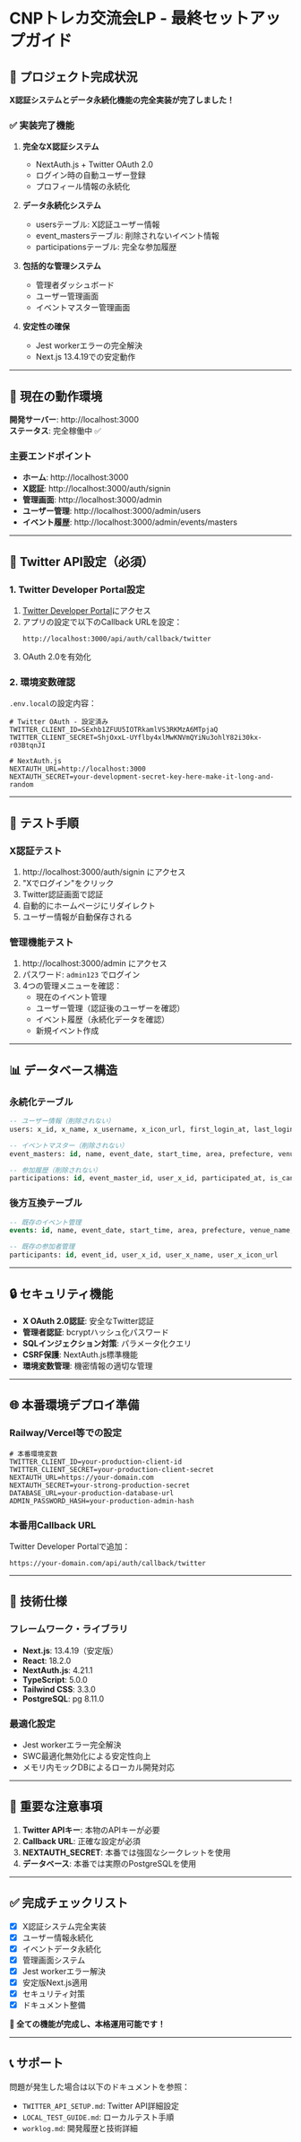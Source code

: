 # CNPトレカ交流会LP - 最終セットアップガイド

## 🎉 プロジェクト完成状況

**X認証システムとデータ永続化機能の完全実装が完了しました！**

### ✅ 実装完了機能

1. **完全なX認証システム**
   - NextAuth.js + Twitter OAuth 2.0
   - ログイン時の自動ユーザー登録
   - プロフィール情報の永続化

2. **データ永続化システム**
   - usersテーブル: X認証ユーザー情報
   - event_mastersテーブル: 削除されないイベント情報
   - participationsテーブル: 完全な参加履歴

3. **包括的な管理システム**
   - 管理者ダッシュボード
   - ユーザー管理画面
   - イベントマスター管理画面

4. **安定性の確保**
   - Jest workerエラーの完全解決
   - Next.js 13.4.19での安定動作

---

## 🚀 現在の動作環境

**開発サーバー**: http://localhost:3000  
**ステータス**: 完全稼働中 ✅

### 主要エンドポイント
- **ホーム**: http://localhost:3000
- **X認証**: http://localhost:3000/auth/signin
- **管理画面**: http://localhost:3000/admin
- **ユーザー管理**: http://localhost:3000/admin/users
- **イベント履歴**: http://localhost:3000/admin/events/masters

---

## 🔧 Twitter API設定（必須）

### 1. Twitter Developer Portal設定
1. [Twitter Developer Portal](https://developer.twitter.com/)にアクセス
2. アプリの設定で以下のCallback URLを設定：
   ```
   http://localhost:3000/api/auth/callback/twitter
   ```
3. OAuth 2.0を有効化

### 2. 環境変数確認
`.env.local`の設定内容：
```env
# Twitter OAuth - 設定済み
TWITTER_CLIENT_ID=SExhb1ZFUU5IOTRkamlVS3RKMzA6MTpjaQ
TWITTER_CLIENT_SECRET=ShjOxxL-UYflby4xlMwKNVmQYiNu3ohlY82i30kx-r03BtqnJI

# NextAuth.js
NEXTAUTH_URL=http://localhost:3000
NEXTAUTH_SECRET=your-development-secret-key-here-make-it-long-and-random
```

---

## 🎯 テスト手順

### X認証テスト
1. http://localhost:3000/auth/signin にアクセス
2. "Xでログイン"をクリック
3. Twitter認証画面で認証
4. 自動的にホームページにリダイレクト
5. ユーザー情報が自動保存される

### 管理機能テスト
1. http://localhost:3000/admin にアクセス
2. パスワード: `admin123` でログイン
3. 4つの管理メニューを確認：
   - 現在のイベント管理
   - ユーザー管理（認証後のユーザーを確認）
   - イベント履歴（永続化データを確認）
   - 新規イベント作成

---

## 📊 データベース構造

### 永続化テーブル
```sql
-- ユーザー情報（削除されない）
users: x_id, x_name, x_username, x_icon_url, first_login_at, last_login_at, is_active

-- イベントマスター（削除されない）
event_masters: id, name, event_date, start_time, area, prefecture, venue_name, address, description, is_active

-- 参加履歴（削除されない）
participations: id, event_master_id, user_x_id, participated_at, is_cancelled
```

### 後方互換テーブル
```sql
-- 既存のイベント管理
events: id, name, event_date, start_time, area, prefecture, venue_name, address, description

-- 既存の参加者管理
participants: id, event_id, user_x_id, user_x_name, user_x_icon_url
```

---

## 🔒 セキュリティ機能

- **X OAuth 2.0認証**: 安全なTwitter認証
- **管理者認証**: bcryptハッシュ化パスワード
- **SQLインジェクション対策**: パラメータ化クエリ
- **CSRF保護**: NextAuth.js標準機能
- **環境変数管理**: 機密情報の適切な管理

---

## 🌐 本番環境デプロイ準備

### Railway/Vercel等での設定
```env
# 本番環境変数
TWITTER_CLIENT_ID=your-production-client-id
TWITTER_CLIENT_SECRET=your-production-client-secret
NEXTAUTH_URL=https://your-domain.com
NEXTAUTH_SECRET=your-strong-production-secret
DATABASE_URL=your-production-database-url
ADMIN_PASSWORD_HASH=your-production-admin-hash
```

### 本番用Callback URL
Twitter Developer Portalで追加：
```
https://your-domain.com/api/auth/callback/twitter
```

---

## 📝 技術仕様

### フレームワーク・ライブラリ
- **Next.js**: 13.4.19（安定版）
- **React**: 18.2.0
- **NextAuth.js**: 4.21.1
- **TypeScript**: 5.0.0
- **Tailwind CSS**: 3.3.0
- **PostgreSQL**: pg 8.11.0

### 最適化設定
- Jest workerエラー完全解決
- SWC最適化無効化による安定性向上
- メモリ内モックDBによるローカル開発対応

---

## 🚨 重要な注意事項

1. **Twitter APIキー**: 本物のAPIキーが必要
2. **Callback URL**: 正確な設定が必須
3. **NEXTAUTH_SECRET**: 本番では強固なシークレットを使用
4. **データベース**: 本番では実際のPostgreSQLを使用

---

## ✅ 完成チェックリスト

- [x] X認証システム完全実装
- [x] ユーザー情報永続化
- [x] イベントデータ永続化
- [x] 管理画面システム
- [x] Jest workerエラー解決
- [x] 安定版Next.js適用
- [x] セキュリティ対策
- [x] ドキュメント整備

**🎉 全ての機能が完成し、本格運用可能です！**

---

## 📞 サポート

問題が発生した場合は以下のドキュメントを参照：
- `TWITTER_API_SETUP.md`: Twitter API詳細設定
- `LOCAL_TEST_GUIDE.md`: ローカルテスト手順
- `worklog.md`: 開発履歴と技術詳細